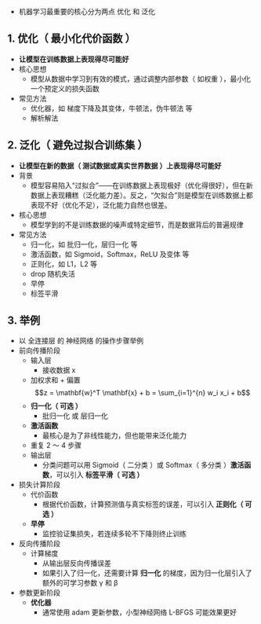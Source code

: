 - 机器学习最重要的核心分为两点 优化 和 泛化

## 1. 优化（ 最小化代价函数 ）

- **让模型在训练数据上表现得尽可能好**
- 核心思想
  - 模型从数据中学习到有效的模式，通过调整内部参数（ 如权重 ），最小化一个预定义的损失函数
- 常见方法
  - 优化器，如 梯度下降及其变体，牛顿法，伪牛顿法 等
  - 解析解法

## 2. 泛化（ 避免过拟合训练集 ）

- **让模型在新的数据（ 测试数据或真实世界数据 ）上表现得尽可能好**
- 背景
  - 模型容易陷入“过拟合”——在训练数据上表现极好（优化得很好），但在新数据上表现糟糕（泛化能力差）。反之，“欠拟合”则是模型在训练数据上都表现不好（优化不足），泛化能力自然也很差。
- 核心思想
  - 模型学到的不是训练数据的噪声或特定细节，而是数据背后的普遍规律
- 常见方法
  - 归一化，如 批归一化，层归一化 等
  - 激活函数，如 Sigmoid，Softmax，ReLU 及变体 等
  - 正则化，如 L1，L2 等
  - drop 随机失活
  - 早停
  - 标签平滑

## 3. 举例

- 以 全连接层 的 神经网络 的操作步骤举例
- 前向传播阶段
  - 输入层
    - 接收数据 x
  - 加权求和 + 偏置
    $$z = \mathbf{w}^T \mathbf{x} + b = \sum_{i=1}^{n} w_i x_i + b$$
  - **归一化（ 可选 ）**
    - 批归一化 或 层归一化
  - **激活函数**
    - 最核心是为了非线性能力，但也能带来泛化能力
  - 重复 2 ～ 4 步骤
  - 输出层
    - 分类问题可以用 Sigmoid（ 二分类 ）或 Softmax（ 多分类 ）**激活函数**，可以引入 **标签平滑（ 可选 ）**
- 损失计算阶段
  - 代价函数
    - 根据代价函数，计算预测值与真实标签的误差，可以引入 **正则化（ 可选 ）**
  - **早停**
    - 监控验证集损失，若连续多轮不下降则终止训练
- 反向传播阶段
  - 计算梯度
    - 从输出层反向传播误差
    - 如果引入了归一化，还需要计算 **归一化** 的梯度，因为归一化层引入了额外的可学习参数 γ 和 β
- 参数更新阶段
  - **优化器**
    - 通常使用 adam 更新参数，小型神经网络 L-BFGS 可能效果更好
